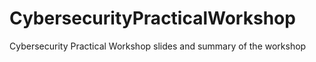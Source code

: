 # CybersecurityPracticalWorkshop
Cybersecurity Practical Workshop slides and summary of the workshop
